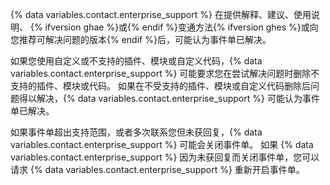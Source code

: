 {% data variables.contact.enterprise_support %} 在提供解释、建议、使用说明、 {% ifversion ghae %}或{% endif %}变通方法{% ifversion ghes %}或向您推荐可解决问题的版本{% endif %}后，可能认为事件单已解决。

如果您使用自定义或不支持的插件、模块或自定义代码，{% data variables.contact.enterprise_support %} 可能要求您在尝试解决问题时删除不支持的插件、模块或代码。 如果在不受支持的插件、模块或自定义代码删除后问题得以解决，{% data variables.contact.enterprise_support %} 可能认为事件单已解决。

如果事件单超出支持范围，或者多次联系您但未获回复，{% data variables.contact.enterprise_support %} 可能会关闭事件单。 如果 {% data variables.contact.enterprise_support %} 因为未获回复而关闭事件单，您可以请求 {% data variables.contact.enterprise_support %} 重新开启事件单。
